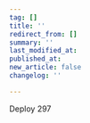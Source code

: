 ```yaml
---
tag: []
title: ''
redirect_from: []
summary: ''
last_modified_at: 
published_at: 
new_article: false
changelog: ''

---
```

Deploy 297